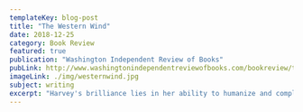 ```yaml
---
templateKey: blog-post
title: "The Western Wind"
date: 2018-12-25
category: Book Review
featured: true
publication: "Washington Independent Review of Books"
pubLink: http://www.washingtonindependentreviewofbooks.com/bookreview/the-western-wind-a-novel
imageLink: ./img/westernwind.jpg
subject: writing
excerpt: "Harvey's brilliance lies in her ability to humanize and complicate her characters, to give them lives and loves and losses, jealousies and pain and secrets."
---
```

